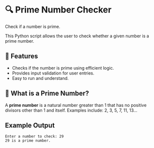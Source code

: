 # 🔍 Prime Number Checker
Check if a number is prime.

This Python script allows the user to check whether a given number is a prime number.

## 🚀 Features

- Checks if the number is prime using efficient logic.
- Provides input validation for user entries.
- Easy to run and understand.

## 🧪 What is a Prime Number?

A **prime number** is a natural number greater than 1 that has no positive divisors other than 1 and itself. Examples include: 2, 3, 5, 7, 11, 13...

## Example Output

```Prime Number Checker
Enter a number to check: 29
29 is a prime number.
```
